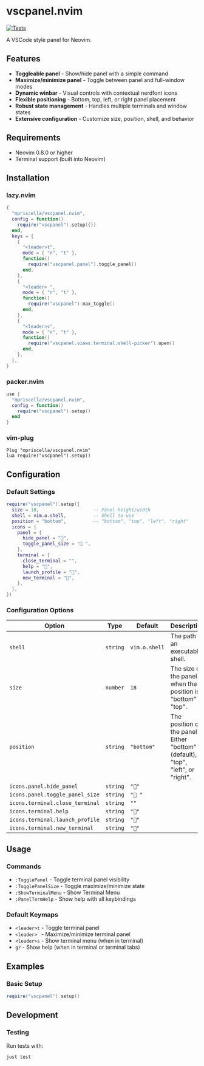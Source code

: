 # vscpanel.nvim

[![Tests](https://github.com/mpriscella/vscpanel.nvim/actions/workflows/test.yaml/badge.svg)](https://github.com/mpriscella/vscpanel.nvim/actions/workflows/test.yaml)

A VSCode style panel for Neovim.

## Features

- **Toggleable panel** - Show/hide panel with a simple command
- **Maximize/minimize panel** - Toggle between panel and full-window modes
- **Dynamic winbar** - Visual controls with contextual nerdfont icons
- **Flexible positioning** - Bottom, top, left, or right panel placement
- **Robust state management** - Handles multiple terminals and window states
- **Extensive configuration** - Customize size, position, shell, and behavior

## Requirements

- Neovim 0.8.0 or higher
- Terminal support (built into Neovim)

## Installation

### lazy.nvim

```lua
{
  "mpriscella/vscpanel.nvim",
  config = function()
    require("vscpanel").setup({})
  end,
  keys = {
    {
      "<leader>t",
      mode = { "n", "t" },
      function()
        require("vscpanel.panel").toggle_panel()
      end,
    },
    {
      "<leader> ",
      mode = { "n", "t" },
      function()
        require("vscpanel").max_toggle()
      end,
    },
    {
      "<leader>s",
      mode = { "n", "t" },
      function()
        require("vscpanel.views.terminal.shell-picker").open()
      end,
    },
  },
}
```

### packer.nvim

```lua
use {
  "mpriscella/vscpanel.nvim",
  config = function()
    require("vscpanel").setup()
  end
}
```

### vim-plug

```vim
Plug "mpriscella/vscpanel.nvim"
lua require("vscpanel").setup()
```

## Configuration

### Default Settings

```lua
require("vscpanel").setup({
  size = 18,                    -- Panel height/width
  shell = vim.o.shell,          -- Shell to use
  position = "bottom",          -- "bottom", "top", "left", "right"
  icons = {
    panel = {
      hide_panel = "",
      toggle_panel_size = " ",
    },
    terminal = {
      close_terminal = "",
      help = "󰋖",
      launch_profile = "",
      new_terminal = "",
    },
  },
})
```

### Configuration Options

| Option                          | Type     | Default       | Description                                                                      |
| ------------------------------- | -------- | ------------- | -------------------------------------------------------------------------------- |
| `shell`                         | `string` | `vim.o.shell` | The path to an executable shell.                                                 |
| `size`                          | `number` | `18`          | The size of the panel when the position is "bottom" or "top".                    |
| `position`                      | `string` | `"bottom"`    | The position of the panel. Either "bottom" (default), "top", "left", or "right". |
| `icons.panel.hide_panel`        | `string` | `""`         |                                                                                  |
| `icons.panel.toggle_panel_size` | `string` | `" "`        |                                                                                  |
| `icons.terminal.close_terminal` | `string` | `""`          |                                                                                  |
| `icons.terminal.help`           | `string` | `"󰋖"`         |                                                                                  |
| `icons.terminal.launch_profile` | `string` | `""`         |                                                                                  |
| `icons.terminal.new_terminal`   | `string` | `""`         |                                                                                  |

## Usage

### Commands

- `:TogglePanel` - Toggle terminal panel visibility
- `:TogglePanelSize` - Toggle maximize/minimize state
- `:ShowTerminalMenu` - Show Terminal Menu
- `:PanelTermHelp` - Show help with all keybindings

### Default Keymaps

- `<leader>t` - Toggle terminal panel
- `<leader> ` - Maximize/minimize terminal panel
- `<leader>s` - Show terminal menu (when in terminal)
- `g?` - Show help (when in terminal or terminal tabs)

## Examples

### Basic Setup

```lua
require("vscpanel").setup()
```

## Development

### Testing

Run tests with:

```bash
just test
```
